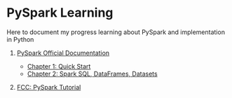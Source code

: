 # PySpark Learning

Here to document my progress learning about PySpark and implementation in Python

1. [PySpark Official Documentation](https://spark.apache.org/docs/latest/index.html)

    - [Chapter 1: Quick Start](https://spark.apache.org/docs/latest/quick-start.html)
    - [Chapter 2: Spark SQL, DataFrames, Datasets](https://spark.apache.org/docs/latest/sql-getting-started.html)

2. [FCC: PySpark Tutorial](https://www.youtube.com/watch?v=_C8kWso4ne4&t=19s)
